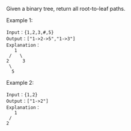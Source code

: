 Given a binary tree, return all root-to-leaf paths.

Example 1:
```
Input：{1,2,3,#,5}
Output：["1->2->5","1->3"]
Explanation：
   1
 /   \
2     3
 \
  5
```
Example 2:
```
Input：{1,2}
Output：["1->2"]
Explanation：
   1
 /   
2     
```